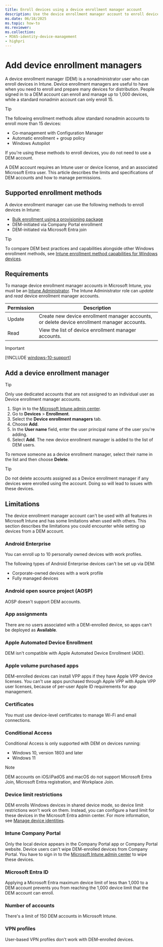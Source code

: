 ```yaml
---
title: Enroll devices using a device enrollment manager account
description: Use the device enrollment manager account to enroll devices in Intune.
ms.date: 06/18/2025
ms.topic: how-to
ms.reviewer:
ms.collection:
- M365-identity-device-management
- highpri
---
```


# Add device enrollment managers

A device enrollment manager (DEM) is a nonadministrator user who can enroll devices in Intune. Device enrollment managers are useful to have when you need to enroll and prepare many devices for distribution. People signed in to a DEM account can enroll and manage up to 1,000 devices, while a standard nonadmin account can only enroll 15.

> [!TIP]
> The following enrollment methods allow standard nonadmin accounts to enroll more than 15 devices:
>  - Co-management with Configuration Manager
>  - Automatic enrollment + group policy
>  - Windows Autopilot
>
> If you're using these methods to enroll devices, you do not need to use a DEM account.

A DEM account requires an Intune user or device license, and an associated Microsoft Entra user. This article describes the limits and specifications of DEM accounts and how to manage permissions.

## Supported enrollment methods

A device enrollment manager can use the following methods to enroll devices in Intune:

- [Bulk enrollment using a provisioning package](windows-bulk-enroll.md)
- DEM-initiated via Company Portal enrollment
- DEM-initiated via Microsoft Entra join

> [!TIP]
> To compare DEM best practices and capabilities alongside other Windows enrollment methods, see [Intune enrollment method capabilities for Windows devices](../fundamentals/deployment-guide-enrollment-windows.md).


## Requirements  

To manage device enrollment manager accounts in Microsoft Intune, you must be an [Intune Administrator](/entra/identity/role-based-access-control/permissions-reference#intune-administrator). The Intune Administrator role can *update* and *read* device enrollment manager accounts.

|Permission| Description |
|---------------|------------|
|Update | Create new device enrollment manager accounts, or delete device enrollment manager accounts. |
|Read | View the list of device enrollment manager accounts. |  

> [!IMPORTANT]
> [!INCLUDE [windows-10-support](../includes/windows-10-support.md)]   

## Add a device enrollment manager

> [!TIP]
> Only use dedicated accounts that are not assigned to an individual user as Device enrollment manager accounts.

1. Sign in to the [Microsoft Intune admin center](https://go.microsoft.com/fwlink/?linkid=2109431).
2. Go to **Devices** > **Enrollment**.
3. Select the **Device enrollment managers** tab.
4. Choose **Add**.
3. In the **User name** field, enter the user principal name of the user you're adding.
6. Select **Add**. The new device enrollment manager is added to the list of DEM users.

To remove someone as a device enrollment manager, select their name in the list and then choose **Delete**.

> [!TIP]
> Do not delete accounts assigned as a Device enrollment manager if any devices were enrolled using the account. Doing so will lead to issues with these devices.

## Limitations

The device enrollment manager account can't be used with all features in Microsoft Intune and has some limitations when used with others. This section describes the limitations you could encounter while setting up devices from a DEM account.

### Android Enterprise
You can enroll up to 10 personally owned devices with work profiles.

The following types of Android Enterprise devices can't be set up via DEM:

  * Corporate-owned devices with a work profile
  * Fully managed devices

### Android open source project (AOSP)
AOSP doesn't support DEM accounts.

### App assignments
There are no users associated with a DEM-enrolled device, so apps can't be deployed as **Available**.

### Apple Automated Device Enrollment
DEM isn't compatible with Apple Automated Device Enrollment (ADE).

### Apple volume purchased apps
DEM-enrolled devices can install VPP apps if they have Apple VPP device licenses. You can't use apps purchased through Apple VPP with Apple VPP user licenses, because of per-user Apple ID requirements for app management.

### Certificates
You must use device-level certificates to manage Wi-Fi and email connections.

### Conditional Access
Conditional Access is only supported with DEM on devices running:

* Windows 10, version 1803 and later
* Windows 11  

> [!NOTE]
>  DEM accounts on iOS/iPadOS and macOS do not support Microsoft Entra Join, Microsoft Entra registration, and Workplace Join.

### Device limit restrictions
DEM enrolls Windows devices in shared device mode, so device limit restrictions won't work on them. Instead, you can configure a hard limit for these devices in the Microsoft Entra admin center. For more information, see [Manage device identities](/azure/active-directory/devices/device-management-azure-portal#configure-device-settings).

### Intune Company Portal
Only the local device appears in the Company Portal app or Company Portal website. Device users can't wipe DEM-enrolled devices from Company Portal. You have to sign in to the [Microsoft Intune admin center](https://go.microsoft.com/fwlink/?linkid=2109431) to wipe these devices.

<a name='azure-ad'></a>

### Microsoft Entra ID
Applying a Microsoft Entra maximum device limit of less than 1,000 to a DEM account prevents you from reaching the 1,000 device limit that the DEM account can enroll.

### Number of accounts
There's a limit of 150 DEM accounts in Microsoft Intune.

### VPN profiles
User-based VPN profiles don't work with DEM-enrolled devices.
